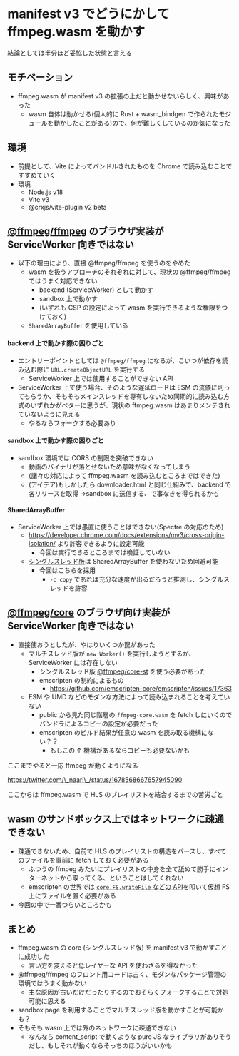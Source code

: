 # manifest v3 でどうにかして ffmpeg.wasm を動かす

結論としては半分ほど妥協した状態と言える

## モチベーション

- ffmpeg.wasm が manifest v3 の拡張の上だと動かせないらしく、興味があった
  - wasm 自体は動かせる(個人的に Rust + wasm_bindgen で作られたモジュールを動かしたことがある)ので、何が難しくしているのか気になった

## 環境

- 前提として、Vite によってバンドルされたものを Chrome で読み込むことですすめていく
- 環境
  - Node.js v18
  - Vite v3
  - @crxjs/vite-plugin v2 beta

## [@ffmpeg/ffmpeg](https://www.npmjs.com/package/@ffmpeg/ffmpeg) のブラウザ実装が ServiceWorker 向きではない

- 以下の理由により、直接 @ffmpeg/ffmpeg を使うのをやめた
  - wasm を扱うアプローチのそれぞれに対して、現状の @ffmpeg/ffmpeg ではうまく対応できない
    - backend (ServiceWorker) として動かす
    - sandbox 上で動かす
    - (いずれも CSP の設定によって wasm を実行できるような権限をつけておく)
  - `SharedArrayBuffer` を使用している

#### backend 上で動かす際の困りごと

- エントリーポイントとしては `@ffmpeg/ffmpeg` になるが、こいつが依存を読み込む際に `URL.createObjectURL` を実行する
  - ServiceWorker 上では使用することができない API
- ServiceWorker 上で使う場合、そのような遅延ロードは ESM の流儀に則ってもらうか、そもそもメインスレッドを専有しないため同期的に読み込む方式のいずれかがベターに思うが、現状の ffmpeg.wasm はあまりメンテされていないように見える
  - やるならフォークする必要あり

#### sandbox 上で動かす際の困りごと

- sandbox 環境では CORS の制限を突破できない
  - 動画のバイナリが落とせないため意味がなくなってしまう
  - (諸々の対応によって ffmpeg.wasm を読み込むところまではできた)
  - (アイデア)もしかしたら downloader.html と同じ仕組みで、backend で各リリースを取得 →sandbox に送信する、で事なきを得られるかも

#### SharedArrayBuffer

- ServiceWorker 上では愚直に使うことはできない(Spectre の対応のため)
  - https://developer.chrome.com/docs/extensions/mv3/cross-origin-isolation/ より許容できるように設定可能
    - 今回は実行できるところまでは検証していない
  - [シングルスレッド版](https://www.npmjs.com/package/@ffmpeg/core-st)は SharedArrayBuffer を使わないため回避可能
    - 今回はこちらを採用
      - `-c copy` であれば充分な速度が出るだろうと推測し、シングルスレッドを許容

## [@ffmpeg/core](https://www.npmjs.com/package/@ffmpeg/core) のブラウザ向け実装が ServiceWorker 向きではない

- 直接使おうとしたが、やはりいくつか罠があった
  - マルチスレッド版が `new Worker()` を実行しようとするが、ServiceWorker には存在しない
    - シングルスレッド版 [@ffmpeg/core-st](https://www.npmjs.com/package/@ffmpeg/core-st) を使う必要があった
    - emscripten の制約によるもの
      - https://github.com/emscripten-core/emscripten/issues/17363
  - ESM や UMD などのモダンな方法によって読み込まれることを考えていない
    - public から見た同じ階層の `ffmpeg-core.wasm` を fetch しにいくのでバンドラによるコピーの設定が必要だった
    - emscripten のビルド結果が任意の wasm を読み取る機構にない？？
      - もしこの ↑ 機構があるならコピーも必要ないかも

ここまでやると一応 ffmpeg が動くようになる

https://twitter.com/\_naari\_/status/1678568667657945090

ここからは ffmpeg.wasm で HLS のプレイリストを結合するまでの苦労ごと

## wasm のサンドボックス上ではネットワークに疎通できない

- 疎通できないため、自前で HLS のプレイリストの構造をパースし、すべてのファイルを事前に fetch しておく必要がある
  - ふつうの ffmpeg みたいにプレイリストの中身を全て舐めて勝手にインターネットから取ってくる、ということはしてくれない
  - emscripten の世界では [`core.FS.writeFile` などの API](https://emscripten.org/docs/api_reference/Filesystem-API.html)を叩いて仮想 FS 上にファイルを置く必要がある
- 今回の中で一番つらいところかも

## まとめ

- ffmpeg.wasm の core (シングルスレッド版) を manifest v3 で動かすことに成功した
  - 言い方を変えると低レイヤーな API を使わざるを得なかった
- @ffmpeg/ffmpeg のフロント用コードは古く、モダンなパッケージ管理の環境ではうまく動かない
  - 主な原因が古いだけだったりするのでおそらくフォークすることで対処可能に思える
- sandbox page を利用することでマルチスレッド版を動かすことが可能かも？
- そもそも wasm 上では外のネットワークに疎通できない
  - なんなら content_script で動くような pure JS なライブラリがありそうだし、もしそれが動くならそっちのほうがいいかも
